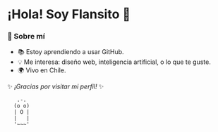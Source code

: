 # ¡Hola! Soy Flansito 👋

### 🚀 Sobre mí
- 📚 Estoy aprendiendo a usar GitHub.
- 💡 Me interesa: diseño web, inteligencia artificial, o lo que te guste.
- 🌍 Vivo en Chile.

✨ *¡Gracias por visitar mi perfil!* ✨

       .-.
      (o o)
      | O |
      |   |
      '~~~'
      
